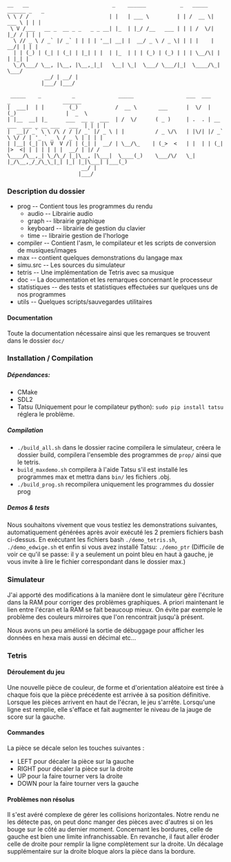 ```
__   __                           _    ______           _   _____ ______ _   _
\ \ / /                          | |   | ___ \         | | /  __ \| ___ \ | | |
 \ V /___   __ _  __ _ _   _ _ __| |_  | |_/ /__   ___ | | | /  \/| |_/ / | | |
  \ // _ \ / _` |/ _` | | | | '__| __| |  __/ _ \ / _ \| | | |    |  __/| | | |
  | | (_) | (_| | (_| | |_| | |  | |_  | | | (_) | (_) | | | \__/\| |   | |_| |
  \_/\___/ \__, |\__, |\__,_|_|   \__| \_|  \___/ \___/|_|  \____/\_|    \___/
            __/ | __/ |                                                        
           |___/ |___/                                                         

 _____    _          _              _____                 ___  ___           _                 ______
|  ___|  | |        (_)            /  __ \       ___      |  \/  |          (_)                |  _  \
| |__  __| |_      ___  __ _  ___  | /  \/      ( _ )     | .  . | __ ___  ___ _ __ ___   ___  | | | |
|  __|/ _` \ \ /\ / / |/ _` |/ _ \ | |          / _ \/\   | |\/| |/ _` \ \/ / | '_ ` _ \ / _ \ | | | |
| |__| (_| |\ V  V /| | (_| |  __/ | \__/\_    | (_>  <   | |  | | (_| |>  <| | | | | | |  __/ | |/ /
\____/\__,_| \_/\_/ |_|\__, |\___|  \____(_)    \___/\/   \_|  |_/\__,_/_/\_\_|_| |_| |_|\___| |___(_)
                        __/ |                                                                         
                       |___/                                                                          

```
### Description du dossier

- prog -- Contient tous les programmes du rendu
  - audio -- Librairie audio
  - graph -- librairie graphique
  - keyboard -- librairie de gestion du clavier
  - time -- librairie gestion de l'horloge
- compiler -- Contient l'asm, le compilateur et les scripts de conversion de musiques/images
- max -- contient quelques demonstrations du langage max
- simu.src -- Les sources du simulateur
- tetris -- Une implémentation de Tetris avec sa musique
- doc -- La documentation et les remarques concernant le processeur
- statistiques -- des tests et statistiques effectuées sur quelques uns de nos programmes
- utils -- Quelques scripts/sauvegardes utilitaires

#### Documentation

Toute la documentation nécessaire ainsi que les remarques se trouvent dans le dossier `doc/`

### Installation / Compilation

##### Dépendances:
- CMake
- SDL2
- Tatsu (Uniquement pour le compilateur python): `sudo pip install tatsu` réglera le problème.

##### Compilation

- `./build_all.sh` dans le dossier racine compilera le simulateur, créera le dossier build, compilera l'ensemble des programmes de `prop/` ainsi que le tetris.
- `build_maxdemo.sh` compilera à l'aide Tatsu s'il est installé les programmes max et mettra dans `bin/` les fichiers .obj.
- `./build_prog.sh` recompilera uniquement les programmes du dossier prog

##### Demos & tests

Nous souhaitons vivement que vous testiez les demonstrations suivantes, automatiquement générées après avoir exécuté les 2 premiers fichiers bash ci-dessus. En exécutant les fichiers bash `./demo_tetris.sh`, `./demo_edwige.sh` et enfin si vous avez installé Tatsu: `./demo_ptr` (Difficile de voir ce qu'il se passe: il y a seulement un point bleu en haut à gauche, je vous invite à lire le fichier correspondant dans le dossier max.)

### Simulateur

J'ai apporté des modifications à la manière dont le simulateur gère l'écriture dans la RAM pour corriger des problèmes graphiques. A priori maintenant le lien entre l'écran et la RAM se fait beaucoup mieux. On évite par exemple le problème des couleurs mirroires que l'on rencontrait jusqu'à présent.

Nous avons un peu amélioré la sortie de débuggage pour afficher les données en hexa mais aussi en décimal etc...




### Tetris

#### Déroulement du jeu
Une nouvelle pièce de couleur, de forme et d'orientation aléatoire est tirée à chaque fois que la pièce précédente est arrivée à sa position définitive. Lorsque les pièces arrivent en haut de l'écran, le jeu s'arrête. Lorsqu'une ligne est remplie, elle s'efface et fait augmenter le niveau de la jauge de score sur la gauche.

#### Commandes
La pièce se décale selon les touches suivantes :
- LEFT pour décaler la pièce sur la gauche
- RIGHT pour décaler la pièce sur la droite
- UP pour la faire tourner vers la droite
- DOWN pour la faire tourner vers la gauche


#### Problèmes non résolus
Il s'est avéré complexe de gérer les collisions horizontales. Notre rendu ne les détecte pas, on peut donc manger des pièces avec d'autres si on les bouge sur le côté au dernier moment. Concernant les bordures, celle de gauche est bien une limite infranchissable. En revanche, il faut aller éroder celle de droite pour remplir la ligne complètement sur la droite. Un décalage supplémentaire sur la droite bloque alors la pièce dans la bordure.
